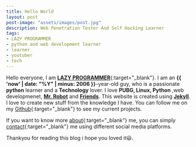 ```yaml
---
title: Hello World
layout: post
post-image: "assets/images/post.jpg"
description: Web Penetration Tester And Self Hacking Learner
tags:
- LAZY PROGRAMMER
- python and web development learner
- learner
- youtuber
- tech
---
```


Hello everyone, I am [**LAZY PROGRAMMER**](https://studio.youtube.com/channel/UC-MBksucuCI13g0NjBSnSMw){:target="_blank"}. I am  an **{{ 'now' | date: "%Y" | minus: 2006 }}**-year-old guy, who is a passionate **python** learner and  a **Technology**  lover. I love **PUBG, Linux, Python** ,web developmenet, [**Mr. Robot**](https://en.wikipedia.org/wiki/Mr._Robot) and [**Friends**](https://en.wikipedia.org/wiki/Friends). This website is created using [**Jekyll**](https://jekyllrb.com/). I love to create new stuff from the  knowledge I have. You can follow me on my [Github](https://github.com/sarbjeet890){:target="_blank"} to see my current projects. 

If you want to know more [about]({{site.url}}{{site.baseurl}}/#about){:target="_blank"} me, you can simply [contact]({{site.url}}{{site.baseurl}}/#contact){:target="_blank"} me using different social media platforms.<br>

Thankyou for reading this blog i hope you loved it😃.
